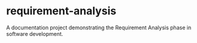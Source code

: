 # requirement-analysis
A documentation project demonstrating the Requirement Analysis phase in software development.
